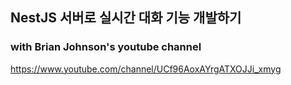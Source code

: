 ## NestJS 서버로 실시간 대화 기능 개발하기

### with Brian Johnson's youtube channel

https://www.youtube.com/channel/UCf96AoxAYrgATXOJJi_xmyg
